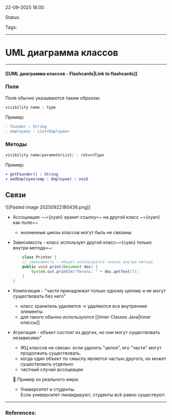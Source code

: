 
22-09-2025 18:00

Status:

Tags:

---
# UML диаграмма классов


----
#### [[UML диаграмма классов - Flashcards|Link to flashcards]]


### Поля

Поля обычно указываются таким образом:

```css
visibility name : type
```

Пример:

```diff
- founder : String
- employees : List<Employee>
```


### Методы

```css
visibility name(parameterList) : returnType
```

Пример:

```diff
+ getFounder() : String
+ addEmployee(emp : Employee) : void
```



## Связи


![[Pasted image 20250922180436.png]]


-  Ассоциация -~={cyan} хранит ссылку=~ на другой класс ~={cyan}как поле=~
	- жизненные циклы классов могут быть не связаны
	
- Зависимость - класс использует другой класс~={cyan} только внутри метода=~:
	
	```java
		class Printer {
	    // зависимость — объект используется только внутри метода
	    public void print(Document doc) {
	        System.out.println("Печать: " + doc.getText());
	    }
	}
	```
	
- Композиция - "части принадлежат только одному целому и не могут существовать без него"
	- класс хранитель удаляется -> удаляются все внутренние элементы
	- для такого обычно используются [[Inner Classes Java|Inner классы]]
	
- Агрегация - объект состоит из других, но они могут существовать независимо"
	- ЖЦ классов не связан: если удалить "целое", его "части" могут продолжить существовать.
	- когда один объект по смыслу является частью другого, но может существовать отдельно
	- частный случай ассоциации
	
	📌 Пример из реального мира:
	- Университет и студенты.  
    Если университет ликвидируют, студенты всё равно существуют.
	
	



---
### References:

